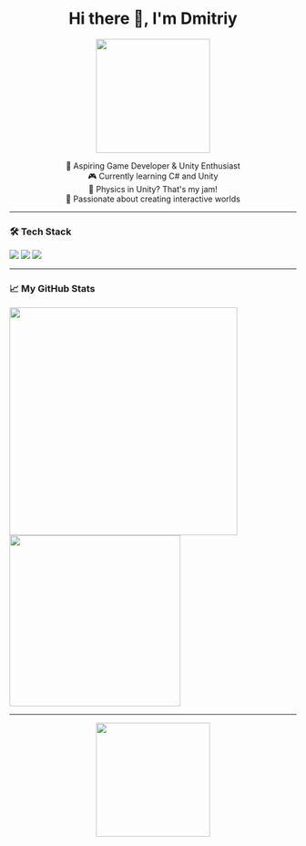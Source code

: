 <h1 align="center">Hi there 👋, I'm Dmitriy</h1>
<p align="center">
  <img src="https://media.giphy.com/media/26ufnwz3wDUli7GU0/giphy.gif" width="200"/>
</p>

<p align="center">
  🚀 Aspiring Game Developer & Unity Enthusiast<br>
  🎮 Currently learning C# and Unity<br>
  🧠 Physics in Unity? That's my jam!<br>
  🌱 Passionate about creating interactive worlds<br>
</p>

---

### 🛠️ Tech Stack

<img src="https://img.shields.io/badge/Unity-100000?style=for-the-badge&logo=unity&logoColor=white"/>
<img src="https://img.shields.io/badge/C%23-239120?style=for-the-badge&logo=c-sharp&logoColor=white"/>
<img src="https://img.shields.io/badge/Physics%20in%20Unity-Expert-brightgreen?style=for-the-badge&logo=unity&logoColor=white"/>

---

### 📈 My GitHub Stats

<img src="https://github-readme-stats.vercel.app/api?username=Dmintiy&show_icons=true&theme=tokyonight" width="400"/>

<img src="https://github-readme-stats.vercel.app/api/top-langs/?username=Dmintiy&layout=compact&theme=tokyonight" width="300"/>


---

<p align="center">
  <img src="https://media.giphy.com/media/13HgwGsXF0aiGY/giphy.gif" width="200"/>
</p>
